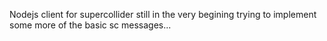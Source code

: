 Nodejs client for supercollider still in the very begining trying to implement some more of the basic sc messages...